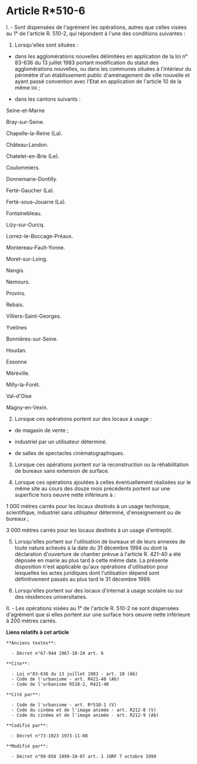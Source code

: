 # Article R*510-6

I. - Sont dispensées de l'agrément les opérations, autres que celles visées au 1° de l'article R. 510-2, qui répondent à
l'une des conditions suivantes :

1. Lorsqu'elles sont situées :

- dans les agglomérations nouvelles délimitées en application de la loi n° 83-636 du 13 juillet 1983 portant modification du
statut des agglomérations nouvelles, ou dans les communes situées à l'intérieur du périmètre d'un établissement public
d'aménagement de ville nouvelle et ayant passé convention avec l'Etat en application de l'article 10 de la même loi ;

- dans les cantons suivants :

Seine-et-Marne

Bray-sur-Seine.

Chapelle-la-Reine (La).

Château-Landon.

Chatelet-en-Brie (Le).

Coulommiers.

Donnemarie-Dontilly.

Ferté-Gaucher (La).

Ferté-sous-Jouarre (La).

Fontainebleau.

Lizy-sur-Ourcq.

Lorrez-le-Boccage-Préaux.

Montereau-Fault-Yonne.

Moret-sur-Loing.

Nangis.

Nemours.

Provins.

Rebais.

Villiers-Saint-Georges.

Yvelines

Bonnières-sur-Seine.

Houdan.

Essonne

Méréville.

Milly-la-Forêt.

Val-d'Oise

Magny-en-Vexin.

2. Lorsque ces opérations portent sur des locaux à usage :

- de magasin de vente ;

- industriel par un utilisateur déterminé.

- de salles de spectacles cinématographiques.

3. Lorsque ces opérations portent sur la reconstruction ou la réhabilitation de bureaux sans extension de surface.

4. Lorsque ces opérations ajoutées à celles éventuellement réalisées sur le même site au cours des douze mois précédents
portent sur une superficie hors oeuvre nette inférieure à :

1 000 mètres carrés pour les locaux destinés à un usage technique, scientifique, industriel sans utilisateur déterminé,
d'enseignement ou de bureaux ;

3 000 mètres carrés pour les locaux destinés à un usage d'entrepôt.

5. Lorsqu'elles portent sur l'utilisation de bureaux et de leurs annexes de toute nature achevés à la date du 31 décembre
1994 ou dont la déclaration d'ouverture de chantier prévue à l'article R. 421-40 a été déposée en mairie au plus tard à cette
même date. La présente disposition n'est applicable qu'aux opérations d'utilisation pour lesquelles les actes juridiques dont
l'utilisation dépend sont définitivement passés au plus tard le 31 décembre 1999.

6. Lorsqu'elles portent sur des locaux d'internat à usage scolaire ou sur des résidences universitaires.

II. - Les opérations visées au 1° de l'article R. 510-2 ne sont dispensées d'agrément que si elles portent sur une surface
hors oeuvre nette inférieure à 200 mètres carrés.

**Liens relatifs à cet article**

	**Anciens textes**:

	  - Décret n°67-944 1967-10-24 art. 6

	**Cite**:

	  - Loi n°83-636 du 13 juillet 1983 - art. 10 (Ab)
	  - Code de l'urbanisme - art. R421-40 (Ab)
	  - Code de l'urbanisme R510-2, R421-40

	**Cité par**:

	  - Code de l'urbanisme - art. R*510-1 (V)
	  - Code du cinéma et de l'image animée - art. R212-8 (V)
	  - Code du cinéma et de l'image animée - art. R212-9 (Ab)

	**Codifié par**:

	  - Décret n°73-1023 1973-11-08

	**Modifié par**:

	  - Décret n°99-858 1999-10-07 art. 1 JORF 7 octobre 1999
